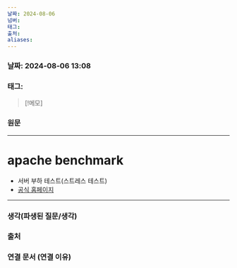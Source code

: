 ```yaml
---
날짜: 2024-08-06
넘버: 
태그: 
출처: 
aliases:
---
```

### 날짜:  2024-08-06 13:08

### 태그:

>[!메모]
>

### 원문
---
# apache benchmark
- 서버 부하 테스트(스트레스 테스트)
- [공식 홈페이지](https://httpd.apache.org/docs/2.4/programs/ab.html)

---
### 생각(파생된 질문/생각)

### 출처

### 연결 문서 (연결 이유)
